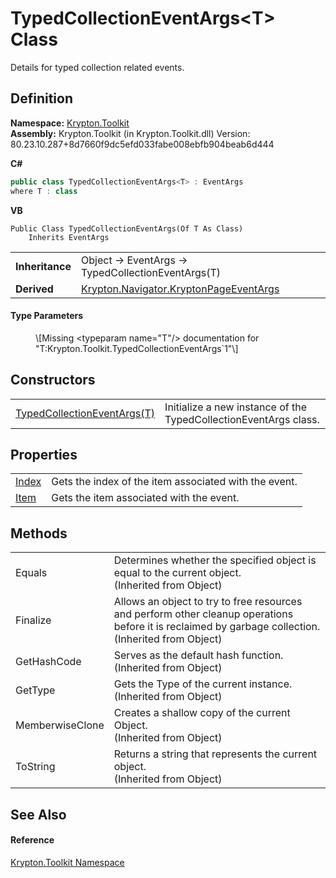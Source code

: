 # TypedCollectionEventArgs&lt;T&gt; Class


Details for typed collection related events.



## Definition
**Namespace:** <a href="79d2eac2-21f4-54ff-7552-b20c33c30600.md">Krypton.Toolkit</a>  
**Assembly:** Krypton.Toolkit (in Krypton.Toolkit.dll) Version: 80.23.10.287+8d7660f9dc5efd033fabe008ebfb904beab6d444

**C#**
``` C#
public class TypedCollectionEventArgs<T> : EventArgs
where T : class

```
**VB**
``` VB
Public Class TypedCollectionEventArgs(Of T As Class)
	Inherits EventArgs
```

<table><tr><td><strong>Inheritance</strong></td><td>Object  →  EventArgs  →  TypedCollectionEventArgs(T)</td></tr>
<tr><td><strong>Derived</strong></td><td><a href="179bbf53-de44-174f-23b8-44c0e7dbb8ba.md">Krypton.Navigator.KryptonPageEventArgs</a></td></tr>
</table>



#### Type Parameters
<dl><dt /><dd>\[Missing &lt;typeparam name="T"/&gt; documentation for "T:Krypton.Toolkit.TypedCollectionEventArgs`1"\]</dd></dl>

## Constructors
<table>
<tr>
<td><a href="b39688a4-0718-298a-1035-f4c01ef52f70.md">TypedCollectionEventArgs(T)</a></td>
<td>Initialize a new instance of the TypedCollectionEventArgs class.</td></tr>
</table>

## Properties
<table>
<tr>
<td><a href="a7bbde25-dc35-b517-4276-9cc0cf3543d5.md">Index</a></td>
<td>Gets the index of the item associated with the event.</td></tr>
<tr>
<td><a href="6791079d-ec0c-6237-8696-46779f655595.md">Item</a></td>
<td>Gets the item associated with the event.</td></tr>
</table>

## Methods
<table>
<tr>
<td>Equals</td>
<td>Determines whether the specified object is equal to the current object.<br />(Inherited from Object)</td></tr>
<tr>
<td>Finalize</td>
<td>Allows an object to try to free resources and perform other cleanup operations before it is reclaimed by garbage collection.<br />(Inherited from Object)</td></tr>
<tr>
<td>GetHashCode</td>
<td>Serves as the default hash function.<br />(Inherited from Object)</td></tr>
<tr>
<td>GetType</td>
<td>Gets the Type of the current instance.<br />(Inherited from Object)</td></tr>
<tr>
<td>MemberwiseClone</td>
<td>Creates a shallow copy of the current Object.<br />(Inherited from Object)</td></tr>
<tr>
<td>ToString</td>
<td>Returns a string that represents the current object.<br />(Inherited from Object)</td></tr>
</table>

## See Also


#### Reference
<a href="79d2eac2-21f4-54ff-7552-b20c33c30600.md">Krypton.Toolkit Namespace</a>  
